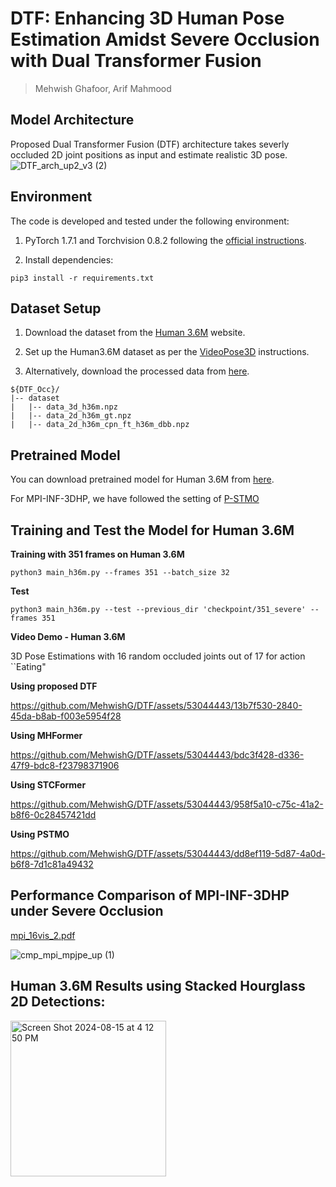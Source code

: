 
# DTF: Enhancing 3D Human Pose Estimation Amidst Severe Occlusion with Dual Transformer Fusion
> Mehwish Ghafoor, Arif Mahmood

## Model Architecture
Proposed Dual Transformer Fusion (DTF) architecture takes severly occluded 2D joint positions as input and estimate realistic 3D pose.
![DTF_arch_up2_v3 (2)](https://github.com/user-attachments/assets/669fea10-b52e-4499-8ebb-ee56317c7643)



## Environment
The code is developed and tested under the following environment:

1. PyTorch 1.7.1 and Torchvision 0.8.2 following the [official instructions](https://pytorch.org/).

2. Install dependencies:
 ```
pip3 install -r requirements.txt
```

## Dataset Setup
1. Download the dataset from the [Human 3.6M](http://vision.imar.ro/human3.6m/description.php) website.

2. Set up the Human3.6M dataset as per the [VideoPose3D](https://github.com/facebookresearch/VideoPose3D) instructions.

3. Alternatively, download the processed data from [here](https://drive.google.com/drive/folders/112GPdRC9IEcwcJRyrLJeYw9_YV4wLdKC).
```
${DTF_Occ}/
|-- dataset
|   |-- data_3d_h36m.npz
|   |-- data_2d_h36m_gt.npz
|   |-- data_2d_h36m_cpn_ft_h36m_dbb.npz
```
## Pretrained Model

You can download pretrained model for Human 3.6M from [here](https://drive.google.com/drive/folders/1mMqX__ItxisexEfHuL3pUOnXhUpzIhQI?usp=sharing).

For MPI-INF-3DHP, we have followed the setting of [P-STMO](https://github.com/paTRICK-swk/P-STMO)

## Training and Test the Model for Human 3.6M
**Training with 351 frames on Human 3.6M**
```
python3 main_h36m.py --frames 351 --batch_size 32
```
**Test**
```
python3 main_h36m.py --test --previous_dir 'checkpoint/351_severe' --frames 351
```

**Video Demo - Human 3.6M**

3D Pose Estimations with 16 random occluded joints out of 17 for action ``Eating"

**Using proposed DTF**

https://github.com/MehwishG/DTF/assets/53044443/13b7f530-2840-45da-b8ab-f003e5954f28

**Using MHFormer**

https://github.com/MehwishG/DTF/assets/53044443/bdc3f428-d336-47f9-bdc8-f23798371906

**Using STCFormer**

https://github.com/MehwishG/DTF/assets/53044443/958f5a10-c75c-41a2-b8f6-0c28457421dd

**Using PSTMO**

https://github.com/MehwishG/DTF/assets/53044443/dd8ef119-5d87-4a0d-b6f8-7d1c81a49432


## Performance Comparison of MPI-INF-3DHP under Severe Occlusion

[mpi_16vis_2.pdf](https://github.com/user-attachments/files/16624380/mpi_16vis_2.pdf)

![cmp_mpi_mpjpe_up (1)](https://github.com/user-attachments/assets/2014a7e0-c9be-4c6b-9884-ce4f23742d1e)

## Human 3.6M Results using Stacked Hourglass 2D Detections:
<img width="249" alt="Screen Shot 2024-08-15 at 4 12 50 PM" src="https://github.com/user-attachments/assets/c493e463-cf4c-4b76-9a42-b4542229489b">

